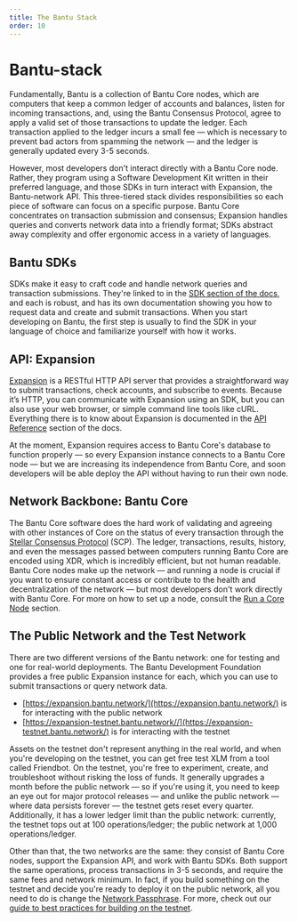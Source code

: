 ```yaml
---
title: The Bantu Stack
order: 10
---
```


# Bantu-stack



Fundamentally, Bantu is a collection of Bantu Core nodes, which are computers that keep a common ledger of accounts and balances, listen for incoming transactions, and, using the Bantu Consensus Protocol, agree to apply a valid set of those transactions to update the ledger. Each transaction applied to the ledger incurs a small fee — which is necessary to prevent bad actors from spamming the network — and the ledger is generally updated every 3-5 seconds.

However, most developers don't interact directly with a Bantu Core node. Rather, they program using a Software Development Kit written in their preferred language, and those SDKs in turn interact with Expansion, the Bantu-network API. This three-tiered stack divides responsibilities so each piece of software can focus on a specific purpose. Bantu Core concentrates on transaction submission and consensus; Expansion handles queries and converts network data into a friendly format; SDKs abstract away complexity and offer ergonomic access in a variety of languages.

## Bantu SDKs

SDKs make it easy to craft code and handle network queries and transaction submissions. They're linked to in the [SDK section of the docs](../software-and-sdks/index.md), and each is robust, and has its own documentation showing you how to request data and create and submit transactions. When you start developing on Bantu, the first step is usually to find the SDK in your language of choice and familiarize yourself with how it works.

## API: Expansion

[Expansion](../run-api-server/index.md) is a RESTful HTTP API server that provides a straightforward way to submit transactions, check accounts, and subscribe to events. Because it’s HTTP, you can communicate with Expansion using an SDK, but you can also use your web browser, or simple command line tools like cURL. Everything there is to know about Expansion is documented in the [API Reference](../api/introduction/index.md) section of the docs.

At the moment, Expansion requires access to Bantu Core's database to function properly — so every Expansion instance connects to a Bantu Core node — but we are increasing its independence from Bantu Core, and soon developers will be able deploy the API without having to run their own node.

## Network Backbone: Bantu Core

The Bantu Core software does the hard work of validating and agreeing with other instances of Core on the status of every transaction through the [Stellar Consensus Protocol](../glossary/scp.md) \(SCP\). The ledger, transactions, results, history, and even the messages passed between computers running Bantu Core are encoded using XDR, which is incredibly efficient, but not human readable. Bantu Core nodes make up the network — and running a node is crucial if you want to ensure constant access or contribute to the health and decentralization of the network — but most developers don't work directly with Bantu Core. For more on how to set up a node, consult the [Run a Core Node](../run-core-node/index.md) section.

## The Public Network and the Test Network

There are two different versions of the Bantu network: one for testing and one for real-world deployments. The Bantu Development Foundation provides a free public Expansion instance for each, which you can use to submit transactions or query network data.

* [https://expansion.bantu.network/](https://expansion.bantu.network/) is for interacting with the public network
* [https://expansion-testnet.bantu.network//](https://expansion-testnet.bantu.network/) is for interacting with the testnet

Assets on the testnet don't represent anything in the real world, and when you're developing on the testnet, you can get free test XLM from a tool called Friendbot. On the testnet, you're free to experiment, create, and troubleshoot without risking the loss of funds. It generally upgrades a month before the public network — so if you're using it, you need to keep an eye out for major protocol releases — and unlike the public network — where data persists forever — the testnet gets reset every quarter. Additionally, it has a lower ledger limit than the public network: currently, the testnet tops out at 100 operations/ledger; the public network at 1,000 operations/ledger.

Other than that, the two networks are the same: they consist of Bantu Core nodes, support the Expansion API, and work with Bantu SDKs. Both support the same operations, process transactions in 3-5 seconds, and require the same fees and network minimum. In fact, if you build something on the testnet and decide you're ready to deploy it on the public network, all you need to do is change the [Network Passphrase](../glossary/network-passphrase.md). For more, check out our [guide to best practices for building on the testnet](../glossary/testnet.md).

